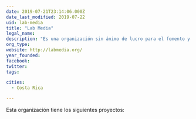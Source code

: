 ```yaml
---
date: 2019-07-21T23:14:06.000Z
date_last_modified: 2019-07-22
uid: lab-media
title: "Lab Media"
legal_name: 
description: "Es una organización sin ánimo de lucro para el fomento y fortalecimiento del emprendimiento periodístico en internet en latinoamérica."
org_type: 
website: http://labmedia.org/
year_founded: 
facebook: 
twitter: 
tags:

cities: 
  - Costa Rica

---
```


Esta organización tiene los siguientes proyectos:


